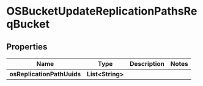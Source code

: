 # OSBucketUpdateReplicationPathsReqBucket

## Properties
Name | Type | Description | Notes
------------ | ------------- | ------------- | -------------
**osReplicationPathUuids** | **List&lt;String&gt;** |  | 
